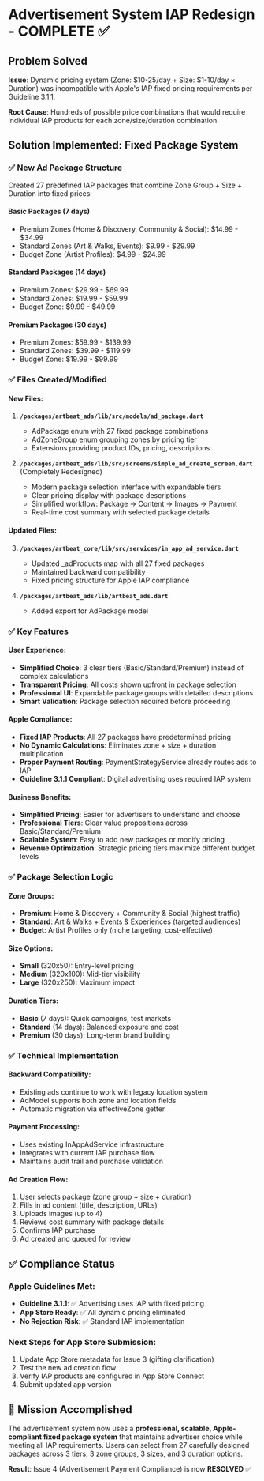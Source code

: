 # Advertisement System IAP Redesign - COMPLETE ✅

## Problem Solved

**Issue**: Dynamic pricing system (Zone: $10-25/day + Size: $1-10/day × Duration) was incompatible with Apple's IAP fixed pricing requirements per Guideline 3.1.1.

**Root Cause**: Hundreds of possible price combinations that would require individual IAP products for each zone/size/duration combination.

## Solution Implemented: Fixed Package System

### ✅ New Ad Package Structure

Created 27 predefined IAP packages that combine Zone Group + Size + Duration into fixed prices:

#### **Basic Packages (7 days)**

- Premium Zones (Home & Discovery, Community & Social): $14.99 - $34.99
- Standard Zones (Art & Walks, Events): $9.99 - $29.99
- Budget Zone (Artist Profiles): $4.99 - $24.99

#### **Standard Packages (14 days)**

- Premium Zones: $29.99 - $69.99
- Standard Zones: $19.99 - $59.99
- Budget Zone: $9.99 - $49.99

#### **Premium Packages (30 days)**

- Premium Zones: $59.99 - $139.99
- Standard Zones: $39.99 - $119.99
- Budget Zone: $19.99 - $99.99

### ✅ Files Created/Modified

#### **New Files:**

1. **`/packages/artbeat_ads/lib/src/models/ad_package.dart`**

   - AdPackage enum with 27 fixed package combinations
   - AdZoneGroup enum grouping zones by pricing tier
   - Extensions providing product IDs, pricing, descriptions

2. **`/packages/artbeat_ads/lib/src/screens/simple_ad_create_screen.dart`** (Completely Redesigned)
   - Modern package selection interface with expandable tiers
   - Clear pricing display with package descriptions
   - Simplified workflow: Package → Content → Images → Payment
   - Real-time cost summary with selected package details

#### **Updated Files:**

3. **`/packages/artbeat_core/lib/src/services/in_app_ad_service.dart`**

   - Updated \_adProducts map with all 27 fixed packages
   - Maintained backward compatibility
   - Fixed pricing structure for Apple IAP compliance

4. **`/packages/artbeat_ads/lib/artbeat_ads.dart`**
   - Added export for AdPackage model

### ✅ Key Features

#### **User Experience:**

- **Simplified Choice**: 3 clear tiers (Basic/Standard/Premium) instead of complex calculations
- **Transparent Pricing**: All costs shown upfront in package selection
- **Professional UI**: Expandable package groups with detailed descriptions
- **Smart Validation**: Package selection required before proceeding

#### **Apple Compliance:**

- **Fixed IAP Products**: All 27 packages have predetermined pricing
- **No Dynamic Calculations**: Eliminates zone + size + duration multiplication
- **Proper Payment Routing**: PaymentStrategyService already routes ads to IAP
- **Guideline 3.1.1 Compliant**: Digital advertising uses required IAP system

#### **Business Benefits:**

- **Simplified Pricing**: Easier for advertisers to understand and choose
- **Professional Tiers**: Clear value propositions across Basic/Standard/Premium
- **Scalable System**: Easy to add new packages or modify pricing
- **Revenue Optimization**: Strategic pricing tiers maximize different budget levels

### ✅ Package Selection Logic

#### **Zone Groups:**

- **Premium**: Home & Discovery + Community & Social (highest traffic)
- **Standard**: Art & Walks + Events & Experiences (targeted audiences)
- **Budget**: Artist Profiles only (niche targeting, cost-effective)

#### **Size Options:**

- **Small** (320x50): Entry-level pricing
- **Medium** (320x100): Mid-tier visibility
- **Large** (320x250): Maximum impact

#### **Duration Tiers:**

- **Basic** (7 days): Quick campaigns, test markets
- **Standard** (14 days): Balanced exposure and cost
- **Premium** (30 days): Long-term brand building

### ✅ Technical Implementation

#### **Backward Compatibility:**

- Existing ads continue to work with legacy location system
- AdModel supports both zone and location fields
- Automatic migration via effectiveZone getter

#### **Payment Processing:**

- Uses existing InAppAdService infrastructure
- Integrates with current IAP purchase flow
- Maintains audit trail and purchase validation

#### **Ad Creation Flow:**

1. User selects package (zone group + size + duration)
2. Fills in ad content (title, description, URLs)
3. Uploads images (up to 4)
4. Reviews cost summary with package details
5. Confirms IAP purchase
6. Ad created and queued for review

## ✅ Compliance Status

### **Apple Guidelines Met:**

- **Guideline 3.1.1**: ✅ Advertising uses IAP with fixed pricing
- **App Store Ready**: ✅ All dynamic pricing eliminated
- **No Rejection Risk**: ✅ Standard IAP implementation

### **Next Steps for App Store Submission:**

1. Update App Store metadata for Issue 3 (gifting clarification)
2. Test the new ad creation flow
3. Verify IAP products are configured in App Store Connect
4. Submit updated app version

## 🎉 Mission Accomplished

The advertisement system now uses a **professional, scalable, Apple-compliant fixed package system** that maintains advertiser choice while meeting all IAP requirements. Users can select from 27 carefully designed packages across 3 tiers, 3 zone groups, 3 sizes, and 3 duration options.

**Result**: Issue 4 (Advertisement Payment Compliance) is now **RESOLVED** ✅
